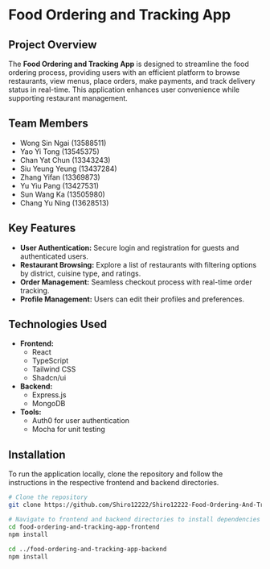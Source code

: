 # Food Ordering and Tracking App

## Project Overview
The **Food Ordering and Tracking App** is designed to streamline the food ordering process, providing users with an efficient platform to browse restaurants, view menus, place orders, make payments, and track delivery status in real-time. This application enhances user convenience while supporting restaurant management.

## Team Members
- Wong Sin Ngai (13588511)
- Yao Yi Tong (13545375)
- Chan Yat Chun (13343243)
- Siu Yeung Yeung (13437284)
- Zhang Yifan (13369873)
- Yu Yiu Pang (13427531)
- Sun Wang Ka (13505980)
- Chang Yu Ning (13628513)

## Key Features
- **User Authentication:** Secure login and registration for guests and authenticated users.
- **Restaurant Browsing:** Explore a list of restaurants with filtering options by district, cuisine type, and ratings.
- **Order Management:** Seamless checkout process with real-time order tracking.
- **Profile Management:** Users can edit their profiles and preferences.

## Technologies Used
- **Frontend:**
  - React
  - TypeScript
  - Tailwind CSS
  - Shadcn/ui
- **Backend:**
  - Express.js
  - MongoDB
- **Tools:**
  - Auth0 for user authentication
  - Mocha for unit testing

## Installation
To run the application locally, clone the repository and follow the instructions in the respective frontend and backend directories.

```bash
# Clone the repository
git clone https://github.com/Shiro12222/Shiro12222-Food-Ordering-And-Tracking-App.git

# Navigate to frontend and backend directories to install dependencies
cd food-ordering-and-tracking-app-frontend
npm install

cd ../food-ordering-and-tracking-app-backend
npm install
